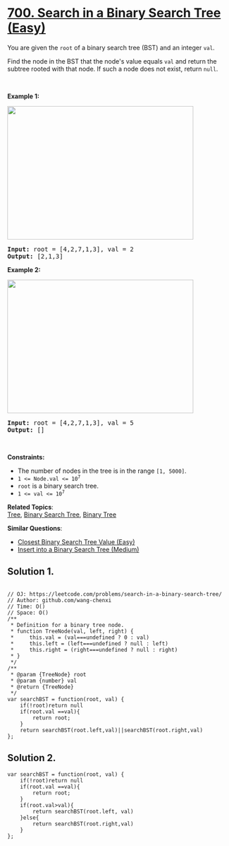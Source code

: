 # [700. Search in a Binary Search Tree (Easy)](https://leetcode.com/problems/search-in-a-binary-search-tree/)

<p>You are given the <code>root</code> of a binary search tree (BST) and an integer <code>val</code>.</p>

<p>Find the node in the BST that the node's value equals <code>val</code> and return the subtree rooted with that node. If such a node does not exist, return <code>null</code>.</p>

<p>&nbsp;</p>
<p><strong>Example 1:</strong></p>
<img alt="" src="https://assets.leetcode.com/uploads/2021/01/12/tree1.jpg" style="width: 422px; height: 302px;">
<pre><strong>Input:</strong> root = [4,2,7,1,3], val = 2
<strong>Output:</strong> [2,1,3]
</pre>

<p><strong>Example 2:</strong></p>
<img alt="" src="https://assets.leetcode.com/uploads/2021/01/12/tree2.jpg" style="width: 422px; height: 302px;">
<pre><strong>Input:</strong> root = [4,2,7,1,3], val = 5
<strong>Output:</strong> []
</pre>

<p>&nbsp;</p>
<p><strong>Constraints:</strong></p>

<ul>
	<li>The number of nodes in the tree is in the range <code>[1, 5000]</code>.</li>
	<li><code>1 &lt;= Node.val &lt;= 10<sup>7</sup></code></li>
	<li><code>root</code> is a binary search tree.</li>
	<li><code>1 &lt;= val &lt;= 10<sup>7</sup></code></li>
</ul>

**Related Topics**:  
[Tree](https://leetcode.com/tag/tree/), [Binary Search Tree](https://leetcode.com/tag/binary-search-tree/), [Binary Tree](https://leetcode.com/tag/binary-tree/)

**Similar Questions**:

- [Closest Binary Search Tree Value (Easy)](https://leetcode.com/problems/closest-binary-search-tree-value/)
- [Insert into a Binary Search Tree (Medium)](https://leetcode.com/problems/insert-into-a-binary-search-tree/)

## Solution 1.

```JS

// OJ: https://leetcode.com/problems/search-in-a-binary-search-tree/
// Author: github.com/wang-chenxi
// Time: O()
// Space: O()
/**
 * Definition for a binary tree node.
 * function TreeNode(val, left, right) {
 *     this.val = (val===undefined ? 0 : val)
 *     this.left = (left===undefined ? null : left)
 *     this.right = (right===undefined ? null : right)
 * }
 */
/**
 * @param {TreeNode} root
 * @param {number} val
 * @return {TreeNode}
 */
var searchBST = function(root, val) {
    if(!root)return null
    if(root.val ==val){
        return root;
    }
    return searchBST(root.left,val)||searchBST(root.right,val)
};

```

## Solution 2.

```JS
var searchBST = function(root, val) {
    if(!root)return null
    if(root.val ==val){
        return root;
    }
    if(root.val>val){
        return searchBST(root.left, val)
    }else{
        return searchBST(root.right,val)
    }
};
```
